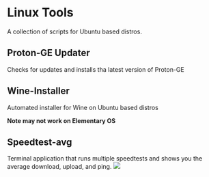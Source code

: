 # Linux Tools
A collection of scripts for Ubuntu based distros.

## Proton-GE Updater
Checks for updates and installs tha latest version of Proton-GE
![]()

## Wine-Installer
Automated installer for Wine on Ubuntu based distros

**Note may not work on Elementary OS**

## Speedtest-avg
Terminal application that runs multiple speedtests and shows you the average download, upload, and ping.
![](https://raw.githubusercontent.com/mrhaydendp/mrhaydendp.github.io/main/assets/images/Speedtest-avg.png)
